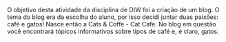 O objetivo desta atividade da disciplina de DIW foi a criação de um blog. O tema do blog era da escolha do aluno, por isso decidi juntar duas paixões: café e gatos! Nasce então a Cats & Coffe - Cat Cafe.
No blog em questão você encontrará tópicos informativos sobre tipos de café e, é claro, gatos.
